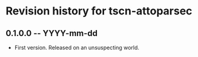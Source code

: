 # Revision history for tscn-attoparsec

## 0.1.0.0 -- YYYY-mm-dd

* First version. Released on an unsuspecting world.
